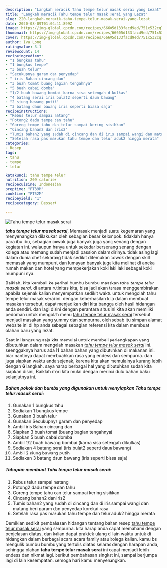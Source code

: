 ```yaml
---
description: "Langkah meracik Tahu tempe telur masak serai yang Lezat"
title: "Langkah meracik Tahu tempe telur masak serai yang Lezat"
slug: 220-langkah-meracik-tahu-tempe-telur-masak-serai-yang-lezat
date: 2020-08-09T01:04:41.899Z
image: https://img-global.cpcdn.com/recipes/66605d133facd9ed/751x532cq70/tahu-tempe-telur-masak-serai-foto-resep-utama.jpg
thumbnail: https://img-global.cpcdn.com/recipes/66605d133facd9ed/751x532cq70/tahu-tempe-telur-masak-serai-foto-resep-utama.jpg
cover: https://img-global.cpcdn.com/recipes/66605d133facd9ed/751x532cq70/tahu-tempe-telur-masak-serai-foto-resep-utama.jpg
author: Iva Long
ratingvalue: 3.1
reviewcount: 14
recipeingredient:
- "1 bungkus tahu"
- "1 bungkus tempe"
- "3 buah telur"
- "Secukupnya garam dan penyedap"
- " iris Bahan cincang dan"
- "3 buah tomat buang bagian tengahnya"
- "5 buah cabai domba"
- "1/2 buah bawang bombai karna sisa setengah dikulkas"
- "4 batang serai iris bulat2 seperti daun bawang"
- "2 siung bawang putih"
- "3 batang daun bawang iris seperti biasa saja"
recipeinstructions:
- "Rebus telur sampai matang"
- "Potong2 dadu tempe dan tahu"
- "Goreng tempe tahu dan telur sampai kering sisihkan"
- "Cincang bahan2 dan iris2"
- "Tumis bahan2 yang sudah di cincang dan di iris sampai wangi dan matang beri garam dan penyedap korekai rasa"
- "Setelah rasa pas masukan tahu tempe dan telur aduk2 hingga merata"
categories:
- Resep
tags:
- tahu
- tempe
- telur

katakunci: tahu tempe telur 
nutrition: 209 calories
recipecuisine: Indonesian
preptime: "PT39M"
cooktime: "PT52M"
recipeyield: "1"
recipecategory: Dessert

---
```



![Tahu tempe telur masak serai](https://img-global.cpcdn.com/recipes/66605d133facd9ed/751x532cq70/tahu-tempe-telur-masak-serai-foto-resep-utama.jpg)

<b><i>tahu tempe telur masak serai</i></b>, Memasak menjadi suatu kegemaran yang menyenangkan dilakukan oleh sebagian besar kelompok. tidaklah hanya para ibu ibu, sebagian cowok juga banyak juga yang senang dengan kegiatan ini. walaupun hanya untuk sekedar bersenang senang dengan kolega atau memang sudah menjadi passion dalam dirinya. tidak asing lagi dalam dunia chef sekarang tidak sedikit ditemukan cowok dengan skill memasak yang mumpuni, dan lumayan banyak juga kita melihat di aneka rumah makan dan hotel yang mempekerjakan koki laki laki sebagai koki mumpuni nya.



Baiklah, kita kembali ke perihal bumbu bumbu masakan <i>tahu tempe telur masak serai</i>. di antara rutinitas kita, bisa jadi akan terasa menggembirakan apabila sejenak kalian menyempatkan sedikit waktu untuk mengolah tahu tempe telur masak serai ini. dengan keberhasilan kita dalam membuat masakan tersebut, dapat menjadikan diri kita bangga oleh hasil hidangan anda sendiri. dan lagi disini dengan perantara situs ini kita akan memiliki pedoman untuk mengolah menu <u>tahu tempe telur masak serai</u> tersebut menjadi masakan yang yummy dan sempurna, oleh sebab itu simpan alamat website ini di hp anda sebagai sebagian referensi kita dalam membuat olahan baru yang lezat.


Saat ini langsung saja kita memulai untuk membeli perlengkapan yang dibutuhkan dalam mengolah masakan <u><i>tahu tempe telur masak serai</i></u> ini. seenggaknya harus ada <b>11</b> bahan bahan yang dibutuhkan di makanan ini. biar nantinya dapat membuahkan rasa yang endess dan sempurna. dan juga siapkan waktu anda sejenak, karena kita akan memulainya kurang lebih dengan <b>6</b> langkah. saya harap berbagai hal yang dibutuhkan sudah kita siapkan disini, Baiklah mari kita mulai dengan merinci dulu bahan baku selanjutnya ini.

<!--inarticleads1-->

##### Bahan pokok dan bumbu yang digunakan untuk menyiapkan Tahu tempe telur masak serai:

1. Gunakan 1 bungkus tahu
1. Sediakan 1 bungkus tempe
1. Gunakan 3 buah telur
1. Gunakan Secukupnya garam dan penyedap
1. Ambil  iris Bahan cincang dan
1. Siapkan 3 buah tomat (buang bagian tengahnya)
1. Siapkan 5 buah cabai domba
1. Ambil 1/2 buah bawang bombai (karna sisa setengah dikulkas)
1. Sediakan 4 batang serai (iris bulat2 seperti daun bawang)
1. Ambil 2 siung bawang putih
1. Sediakan 3 batang daun bawang (iris seperti biasa saja)




<!--inarticleads2-->

##### Tahapan membuat Tahu tempe telur masak serai:

1. Rebus telur sampai matang
1. Potong2 dadu tempe dan tahu
1. Goreng tempe tahu dan telur sampai kering sisihkan
1. Cincang bahan2 dan iris2
1. Tumis bahan2 yang sudah di cincang dan di iris sampai wangi dan matang beri garam dan penyedap korekai rasa
1. Setelah rasa pas masukan tahu tempe dan telur aduk2 hingga merata




Demikian sedikit pembahasan hidangan tentang bahan resep <u>tahu tempe telur masak serai</u> yang sempurna. kita harap anda dapat memahami dengan penjelasan diatas, dan kalian dapat praktek ulang di lain waktu untuk di hidangkan dalam berbagai acara acara family atau kolega kalian. kamu bs mengulik bumbu bumbu yang tertulis diatas selaras dengan harapan anda, sehingga olahan <b>tahu tempe telur masak serai</b> ini dapat menjadi lebih endess dan nikmat lagi. berikut pembahasan singkat ini, sampai berjumpa lagi di lain kesempatan. semoga hari kamu menyenangkan.
